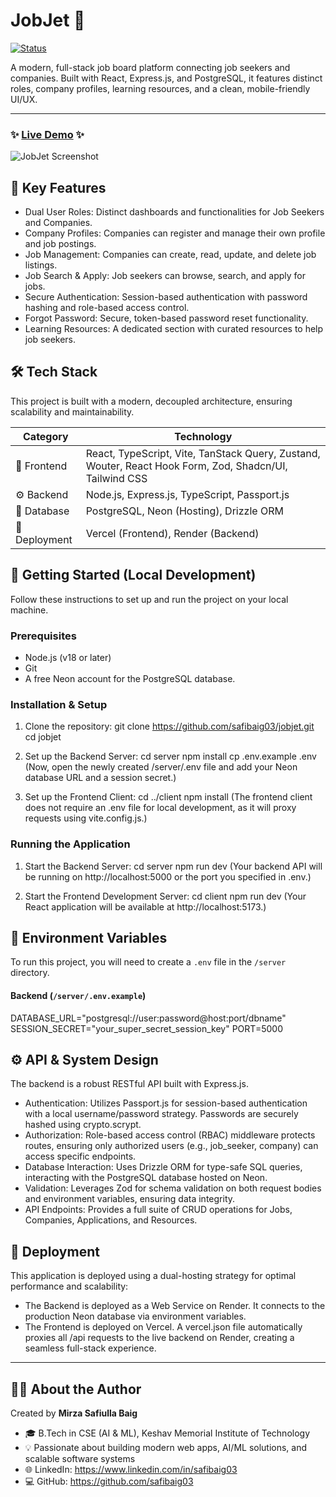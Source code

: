 # JobJet 🚀

[![Status](https://img.shields.io/badge/status-active-success.svg)]()

A modern, full-stack job board platform connecting job seekers and companies. Built with React, Express.js, and PostgreSQL, it features distinct roles, company profiles, learning resources, and a clean, mobile-friendly UI/UX.

---

### ✨ **[Live Demo](https://jobjet-beryl.vercel.app/)** ✨

![JobJet Screenshot](https://via.placeholder.com/800x450.png?text=JobJet+Application+Screenshot)

## 🌟 Key Features

- Dual User Roles: Distinct dashboards and functionalities for Job Seekers and Companies.
- Company Profiles: Companies can register and manage their own profile and job postings.
- Job Management: Companies can create, read, update, and delete job listings.
- Job Search & Apply: Job seekers can browse, search, and apply for jobs.
- Secure Authentication: Session-based authentication with password hashing and role-based access control.
- Forgot Password: Secure, token-based password reset functionality.
- Learning Resources: A dedicated section with curated resources to help job seekers.

## 🛠️ Tech Stack

This project is built with a modern, decoupled architecture, ensuring scalability and maintainability.

| Category        | Technology                                                                                                   |
| --------------- | ------------------------------------------------------------------------------------------------------------ |
| 🎨 Frontend     | React, TypeScript, Vite, TanStack Query, Zustand, Wouter, React Hook Form, Zod, Shadcn/UI, Tailwind CSS      |
| ⚙️ Backend      | Node.js, Express.js, TypeScript, Passport.js                                                                 |
| 💾 Database     | PostgreSQL, Neon (Hosting), Drizzle ORM                                                                      |
| 🚀 Deployment   | Vercel (Frontend), Render (Backend)                                                                          |

## 🚀 Getting Started (Local Development)

Follow these instructions to set up and run the project on your local machine.

### Prerequisites

- Node.js (v18 or later)
- Git
- A free Neon account for the PostgreSQL database.

### Installation & Setup

1. Clone the repository:
   git clone https://github.com/safibaig03/jobjet.git
   cd jobjet

2. Set up the Backend Server:
   cd server
   npm install
   cp .env.example .env
   (Now, open the newly created /server/.env file and add your Neon database URL and a session secret.)

3. Set up the Frontend Client:
   cd ../client
   npm install
   (The frontend client does not require an .env file for local development, as it will proxy requests using vite.config.js.)

### Running the Application

1. Start the Backend Server:
   cd server
   npm run dev
   (Your backend API will be running on http://localhost:5000 or the port you specified in .env.)

2. Start the Frontend Development Server:
   cd client
   npm run dev
   (Your React application will be available at http://localhost:5173.)

## 🔑 Environment Variables

To run this project, you will need to create a `.env` file in the `/server` directory.

#### Backend (`/server/.env.example`)

DATABASE_URL="postgresql://user:password@host:port/dbname"
SESSION_SECRET="your_super_secret_session_key"
PORT=5000

## ⚙️ API & System Design

The backend is a robust RESTful API built with Express.js.

- Authentication: Utilizes Passport.js for session-based authentication with a local username/password strategy. Passwords are securely hashed using crypto.scrypt.
- Authorization: Role-based access control (RBAC) middleware protects routes, ensuring only authorized users (e.g., job_seeker, company) can access specific endpoints.
- Database Interaction: Uses Drizzle ORM for type-safe SQL queries, interacting with the PostgreSQL database hosted on Neon.
- Validation: Leverages Zod for schema validation on both request bodies and environment variables, ensuring data integrity.
- API Endpoints: Provides a full suite of CRUD operations for Jobs, Companies, Applications, and Resources.

## 🚀 Deployment

This application is deployed using a dual-hosting strategy for optimal performance and scalability:

- The Backend is deployed as a Web Service on Render. It connects to the production Neon database via environment variables.
- The Frontend is deployed on Vercel. A vercel.json file automatically proxies all /api requests to the live backend on Render, creating a seamless full-stack experience.

---

## 👨‍💻 About the Author

Created by **Mirza Safiulla Baig**  
- 🎓 B.Tech in CSE (AI & ML), Keshav Memorial Institute of Technology  
- 💡 Passionate about building modern web apps, AI/ML solutions, and scalable software systems  
- 🌐 LinkedIn: https://www.linkedin.com/in/safibaig03  
- 💻 GitHub: https://github.com/safibaig03
